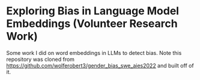 # Exploring Bias in Language Model Embeddings (Volunteer Research Work)

Some work I did on word embeddings in LLMs to detect bias. Note this repository was cloned from https://github.com/wolferobert3/gender_bias_swe_aies2022 and built off of it.
